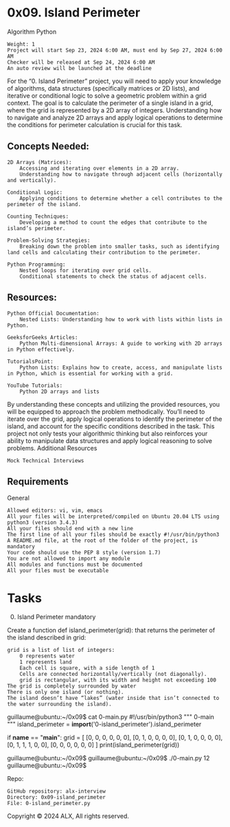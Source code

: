 # 0x09. Island Perimeter
Algorithm Python

    Weight: 1
    Project will start Sep 23, 2024 6:00 AM, must end by Sep 27, 2024 6:00 AM
    Checker will be released at Sep 24, 2024 6:00 AM
    An auto review will be launched at the deadline

For the “0. Island Perimeter” project, you will need to apply your knowledge of algorithms, data structures (specifically matrices or 2D lists), and iterative or conditional logic to solve a geometric problem within a grid context. The goal is to calculate the perimeter of a single island in a grid, where the grid is represented by a 2D array of integers. Understanding how to navigate and analyze 2D arrays and apply logical operations to determine the conditions for perimeter calculation is crucial for this task.
## Concepts Needed:

    2D Arrays (Matrices):
        Accessing and iterating over elements in a 2D array.
        Understanding how to navigate through adjacent cells (horizontally and vertically).

    Conditional Logic:
        Applying conditions to determine whether a cell contributes to the perimeter of the island.

    Counting Techniques:
        Developing a method to count the edges that contribute to the island’s perimeter.

    Problem-Solving Strategies:
        Breaking down the problem into smaller tasks, such as identifying land cells and calculating their contribution to the perimeter.

    Python Programming:
        Nested loops for iterating over grid cells.
        Conditional statements to check the status of adjacent cells.

## Resources:

    Python Official Documentation:
        Nested Lists: Understanding how to work with lists within lists in Python.

    GeeksforGeeks Articles:
        Python Multi-dimensional Arrays: A guide to working with 2D arrays in Python effectively.

    TutorialsPoint:
        Python Lists: Explains how to create, access, and manipulate lists in Python, which is essential for working with a grid.

    YouTube Tutorials:
        Python 2D arrays and lists

By understanding these concepts and utilizing the provided resources, you will be equipped to approach the problem methodically. You’ll need to iterate over the grid, apply logical operations to identify the perimeter of the island, and account for the specific conditions described in the task. This project not only tests your algorithmic thinking but also reinforces your ability to manipulate data structures and apply logical reasoning to solve problems.
Additional Resources

    Mock Technical Interviews

## Requirements 
General

    Allowed editors: vi, vim, emacs
    All your files will be interpreted/compiled on Ubuntu 20.04 LTS using python3 (version 3.4.3)
    All your files should end with a new line
    The first line of all your files should be exactly #!/usr/bin/python3
    A README.md file, at the root of the folder of the project, is mandatory
    Your code should use the PEP 8 style (version 1.7)
    You are not allowed to import any module
    All modules and functions must be documented
    All your files must be executable

# Tasks
0. Island Perimeter
mandatory

Create a function def island_perimeter(grid): that returns the perimeter of the island described in grid:

    grid is a list of list of integers:
        0 represents water
        1 represents land
        Each cell is square, with a side length of 1
        Cells are connected horizontally/vertically (not diagonally).
        grid is rectangular, with its width and height not exceeding 100
    The grid is completely surrounded by water
    There is only one island (or nothing).
    The island doesn’t have “lakes” (water inside that isn’t connected to the water surrounding the island).

guillaume@ubuntu:~/0x09$ cat 0-main.py
#!/usr/bin/python3
"""
0-main
"""
island_perimeter = __import__('0-island_perimeter').island_perimeter

if __name__ == "__main__":
    grid = [
        [0, 0, 0, 0, 0, 0],
        [0, 1, 0, 0, 0, 0],
        [0, 1, 0, 0, 0, 0],
        [0, 1, 1, 1, 0, 0],
        [0, 0, 0, 0, 0, 0]
    ]
    print(island_perimeter(grid))

guillaume@ubuntu:~/0x09$ 
guillaume@ubuntu:~/0x09$ ./0-main.py
12
guillaume@ubuntu:~/0x09$ 

Repo:

    GitHub repository: alx-interview
    Directory: 0x09-island_perimeter
    File: 0-island_perimeter.py

Copyright © 2024 ALX, All rights reserved.
